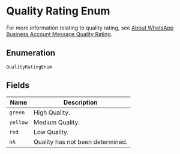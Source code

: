 
# Quality Rating Enum

For more information relating to quality rating, see [About WhatsApp Business Account Message Quality Rating](https://www.facebook.com/business/help/896873687365001).

## Enumeration

`QualityRatingEnum`

## Fields

| Name | Description |
|  --- | --- |
| `green` | High Quality. |
| `yellow` | Medium Quality. |
| `red` | Low Quality. |
| `nA` | Quality has not been determined. |

